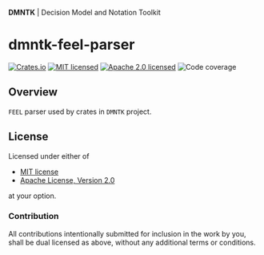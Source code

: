 **DMNTK** | Decision Model and Notation Toolkit

# dmntk-feel-parser

[![Crates.io][crates-badge]][crates-url]
[![MIT licensed][mit-badge]][mit-url]
[![Apache 2.0 licensed][apache-badge]][apache-url]
![Code coverage][coverage-badge]

[crates-badge]: https://img.shields.io/crates/v/dmntk-feel-parser.svg
[crates-url]: https://crates.io/crates/dmntk-feel-parser
[mit-badge]: https://img.shields.io/badge/License-MIT-blue.svg
[mit-url]: LICENSE-MIT
[apache-badge]: https://img.shields.io/badge/License-Apache%202.0-blue.svg
[apache-url]: LICENSE-APACHE
[coverage-badge]: https://img.shields.io/badge/Coverage-94%25-green.svg

## Overview

`FEEL` parser used by crates in `DMNTK` project.

## License

Licensed under either of

- [MIT license](https://opensource.org/licenses/MIT)
- [Apache License, Version 2.0](https://www.apache.org/licenses/LICENSE-2.0)

at your option.

### Contribution

All contributions intentionally submitted for inclusion in the work by you,
shall be dual licensed as above, without any additional terms or conditions.